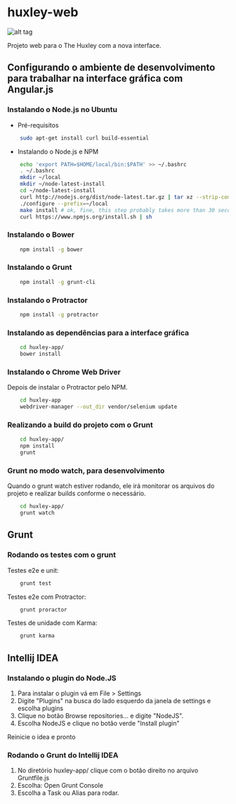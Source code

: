 huxley-web
==========

![alt tag](https://codeship.com/projects/104097/status?branch=master)


Projeto web para o The Huxley com a nova interface.


## Configurando o ambiente de desenvolvimento para trabalhar na interface gráfica com Angular.js

### Instalando o Node.js no Ubuntu

* Pré-requisitos
``` bash
    sudo apt-get install curl build-essential
```

* Instalando o Node.js e NPM
``` bash
    echo 'export PATH=$HOME/local/bin:$PATH' >> ~/.bashrc
    . ~/.bashrc
    mkdir ~/local
    mkdir ~/node-latest-install
    cd ~/node-latest-install
    curl http://nodejs.org/dist/node-latest.tar.gz | tar xz --strip-components=1
    ./configure --prefix=~/local
    make install # ok, fine, this step probably takes more than 30 seconds...
    curl https://www.npmjs.org/install.sh | sh
```

### Instalando o Bower

``` bash
    npm install -g bower
```

### Instalando o Grunt

``` bash
    npm install -g grunt-cli
```

### Instalando o Protractor

``` bash
    npm install -g protractor
```

### Instalando as dependências para a interface gráfica

``` bash
    cd huxley-app/
    bower install
```

### Instalando o Chrome Web Driver

Depois de instalar o Protractor pelo NPM.

``` bash
    cd huxley-app
    webdriver-manager --out_dir vendor/selenium update
```

### Realizando a build do projeto com o Grunt

``` bash
    cd huxley-app/
	npm install
    grunt
```

### Grunt no modo watch, para desenvolvimento

Quando o grunt watch estiver rodando, ele irá monitorar os arquivos do projeto e realizar builds conforme o necessário.

``` bash
    cd huxley-app/
    grunt watch
```

## Grunt

### Rodando os testes com o grunt

Testes e2e e unit:

``` bash
    grunt test
```

Testes e2e com Protractor:

``` bash
    grunt proractor
```


Testes de unidade com Karma:

``` bash
    grunt karma
```

## Intellij IDEA

### Instalando o plugin do Node.JS

1. Para instalar o plugin vá em File > Settings
2. Digite "Plugins" na busca do lado esquerdo da janela de settings e escolha plugins
3. Clique no botão Browse repositories... e digite "NodeJS".
4. Escolha NodeJS e clique no botão verde "Install plugin"

Reinicie o idea e pronto


### Rodando o Grunt do Intellij IDEA

1. No diretório huxley-app/ clique com o botão direito no arquivo Gruntfile.js
2. Escolha: Open Grunt Console
3. Escolha a Task ou Alias para rodar.


